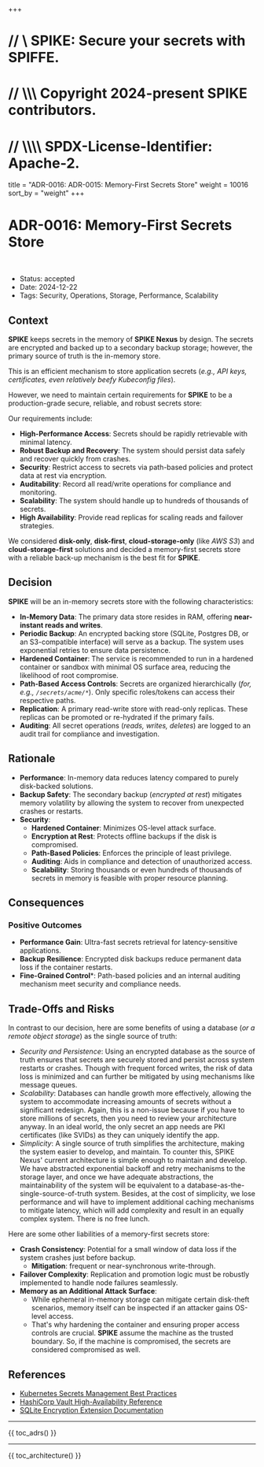 +++
# //    \\ SPIKE: Secure your secrets with SPIFFE.
# //  \\\\\ Copyright 2024-present SPIKE contributors.
# // \\\\\\\ SPDX-License-Identifier: Apache-2.

title = "ADR-0016: ADR-0015: Memory-First Secrets Store"
weight = 10016
sort_by = "weight"
+++

# ADR-0016: Memory-First Secrets Store

<br style="clear:both" />

- Status: accepted
- Date: 2024-12-22
- Tags: Security, Operations, Storage, Performance, Scalability

## Context

**SPIKE** keeps secrets in the memory of **SPIKE Nexus** by design. The secrets
are encrypted and backed up to a secondary backup storage; however, the primary
source of truth is the in-memory store.

This is an efficient mechanism to store application secrets (*e.g., 
API keys, certificates, even relatively beefy Kubeconfig files*). 

However, we need to maintain certain requirements for **SPIKE** to be a 
production-grade secure, reliable, and robust secrets store:

Our requirements include:

* **High-Performance Access**: Secrets should be rapidly retrievable with 
  minimal latency.
* **Robust Backup and Recovery**: The system should persist data safely and 
  recover quickly from crashes.
* **Security**: Restrict access to secrets via path-based policies and protect 
  data at rest via encryption.
* **Auditability**: Record all read/write operations for compliance and 
  monitoring.
* **Scalability**: The system should handle up to hundreds of thousands of 
  secrets.
* **High Availability**: Provide read replicas for scaling reads and failover 
  strategies.

We considered **disk-only**, **disk-first**, **cloud-storage-only** 
(like *AWS S3*) and **cloud-storage-first** solutions and decided a memory-first
secrets store with a reliable back-up mechanism is the best fit for **SPIKE**.

## Decision
   
**SPIKE** will be an in-memory secrets store with the following characteristics:

* **In-Memory Data**: The primary data store resides in RAM, offering 
  **near-instant reads and writes**.
* **Periodic Backup**: An encrypted backing store (SQLite, Postgres DB, or an
  S3-compatible interface) will serve as a backup. The system uses exponential 
  retries to ensure data persistence.
* **Hardened Container**: The service is recommended to run in a hardened 
  container or sandbox with minimal OS surface area, reducing the likelihood of 
  root compromise.
* **Path-Based Access Controls**: Secrets are organized hierarchically
  (*for, e.g., `/secrets/acme/*`*). Only specific roles/tokens can access their 
  respective paths.
* **Replication**: A primary read-write store with read-only replicas. These 
  replicas can be promoted or re-hydrated if the primary fails.
* **Auditing**: All secret operations (*reads, writes, deletes*) are logged to 
  an audit trail for compliance and investigation.

## Rationale

* **Performance**: In-memory data reduces latency compared to purely 
  disk-backed solutions.
* **Backup Safety**: The secondary backup (*encrypted at rest*) mitigates memory 
  volatility by allowing the system to recover from unexpected crashes or 
  restarts.
* **Security**:
  * **Hardened Container**: Minimizes OS-level attack surface.
  * **Encryption at Rest**: Protects offline backups if the disk is compromised.
  * **Path-Based Policies**: Enforces the principle of least privilege.
  * **Auditing**: Aids in compliance and detection of unauthorized access.
  * **Scalability**: Storing thousands or even hundreds of thousands of secrets 
    in memory is feasible with proper resource planning.

## Consequences

### Positive Outcomes

* **Performance Gain**: Ultra-fast secrets retrieval for latency-sensitive 
  applications.
* **Backup Resilience**: Encrypted disk backups reduce permanent data loss 
  if the container restarts.
* **Fine-Grained Control***: Path-based policies and an internal auditing 
  mechanism meet security and compliance needs.
  
## Trade-Offs and Risks

In contrast to our decision, here are some benefits of using a database (*or a 
remote object storage*) as the single source of truth:

* *Security and Persistence*: Using an encrypted database as the source of truth 
  ensures that secrets are securely stored and persist across system restarts 
  or crashes. Though with frequent forced writes, the risk of data loss is
  minimized and can further be mitigated by using mechanisms like message queues.
* *Scalability*: Databases can handle growth more effectively, allowing
  the system to accommodate increasing amounts of secrets without a significant 
  redesign. Again, this is a non-issue because if you have to store millions of
  secrets, then you need to review your architecture anyway. In an ideal world,
  the only secret an app needs are PKI certificates (like SVIDs) as they can
  uniquely identify the app.
* *Simplicity*: A single source of truth simplifies the architecture, making 
  the system easier to develop, and maintain. To counter this, SPIKE Nexus'
  current architecture is simple enough to maintain and develop. We have
  abstracted exponential backoff and retry mechanisms to the storage layer, and
  once we have adequate abstractions, the maintainability of the system will
  be equivalent to a database-as-the-single-source-of-truth system. Besides,
  at the cost of simplicity, we lose performance and will have to implement 
  additional caching mechanisms to mitigate latency, which will add complexity
  and result in an equally complex system. There is no free lunch.

Here are some other liabilities of a memory-first secrets store:

* **Crash Consistency**: Potential for a small window of data loss if the system 
  crashes just before backup. 
  * **Mitigation**: frequent or near-synchronous write-through.
* **Failover Complexity**: Replication and promotion logic must be robustly 
  implemented to handle node failures seamlessly.
* **Memory as an Additional Attack Surface**:
  * While ephemeral in-memory storage can mitigate certain disk-theft scenarios, 
    memory itself can be inspected if an attacker gains OS-level access.
  * That's why hardening the container and ensuring proper access controls are 
    crucial. **SPIKE** assume the machine as the trusted boundary. So, if the
    machine is compromised, the secrets are considered compromised as well.

## References

* [Kubernetes Secrets Management Best Practices](https://kubernetes.io/docs/concepts/configuration/secret/)
* [HashiCorp Vault High-Availability Reference](https://learn.hashicorp.com/tutorials/vault/ha-with-consul)
* [SQLite Encryption Extension Documentation](https://www.sqlite.org/see/doc/trunk/www/index.wiki)

----

{{ toc_adrs() }}

----

{{ toc_architecture() }}
